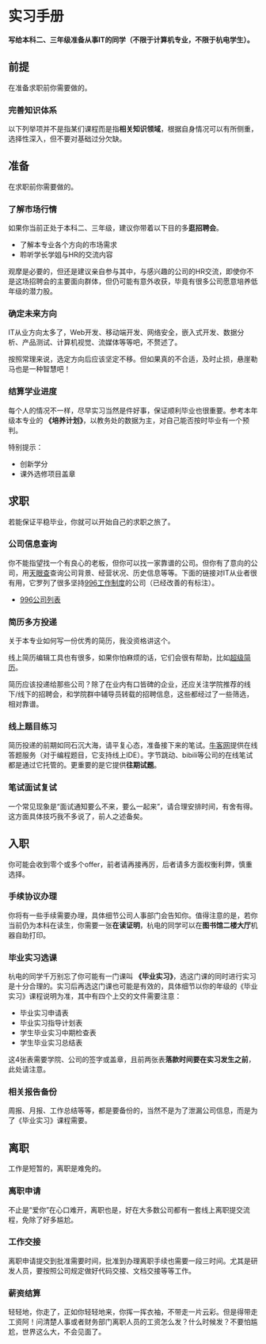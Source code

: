 # 实习手册

**写给本科二、三年级准备从事IT的同学（不限于计算机专业，不限于杭电学生）。**

## 前提

在准备求职前你需要做的。

### 完善知识体系

以下列举项并不是指某们课程而是指**相关知识领域**，根据自身情况可以有所侧重，选择性深入，但不要对基础过分欠缺。



## 准备

在求职前你需要做的。

### 了解市场行情

如果你当前正处于本科二、三年级，建议你带着以下目的多**逛招聘会**。

- 了解本专业各个方向的市场需求
- 聆听学长学姐与HR的交流内容

观摩是必要的，但还是建议亲自参与其中，与感兴趣的公司的HR交流，即使你不是这场招聘会的主要面向群体，但仍可能有意外收获，毕竟有很多公司愿意培养低年级的潜力股。

### 确定未来方向

IT从业方向太多了，Web开发、移动端开发、网络安全，嵌入式开发、数据分析、产品测试、计算机视觉、流媒体等等吧，不赘述了。

按照常理来说，选定方向后应该坚定不移。但如果真的不合适，及时止损，悬崖勒马也是一种智慧吧！

### 结算学业进度

每个人的情况不一样，尽早实习当然是件好事，保证顺利毕业也很重要。参考本年级本专业的 **《培养计划》**，以教务处的数据为主，对自己能否按时毕业有一个预判。

特别提示：

- 创新学分
- 课外选修项目盖章

## 求职

若能保证平稳毕业，你就可以开始自己的求职之旅了。

### 公司信息查询

你不能指望找一个有良心的老板，但你可以找一家靠谱的公司。但你有了意向的公司，用[天眼查](https://www.tianyancha.com/)查询公司背景、经营状况、历史信息等等。下面的链接对IT从业者很有用，它罗列了很多坚持[996工作制度](https://996.icu/#/zh_CN)的公司（已经改善的有标注）。

- [996公司列表](https://github.com/996icu/996.ICU/blob/master/blacklist/README.md)

### 简历多方投递

关于本专业如何写一份优秀的简历，我没资格讲这个。

线上简历编辑工具也有很多，如果你怕麻烦的话，它们会很有帮助，比如[超级简历](https://www.wondercv.com/zh-CN/cvs)。

简历应该投递给那些公司？除了在业内有口皆碑的企业，还应关注学院推荐的线下/线下的招聘会，和学院群中辅导员转载的招聘信息，这些都经过了一些筛选，相对靠谱。

### 线上题目练习

简历投递的前期如同石沉大海，请平复心态，准备接下来的笔试。[牛客网](https://www.nowcoder.com/)提供在线答题服务（对于编程题目，它支持线上IDE）。字节跳动、bibili等公司的在线笔试都是通过它托管的。更重要的是它提供**往期试题**。

### 笔试面试复试

一个常见现象是“面试通知要么不来，要么一起来”，请合理安排时间，有舍有得。这方面具体技巧我不多说了，前人之述备矣。

## 入职

你可能会收到零个或多个offer，前者请再接再厉，后者请多方面权衡利弊，慎重选择。

### 手续协议办理

你将有一些手续需要办理，具体细节公司人事部门会告知你。值得注意的是，若你当前仍为本科在读生，你需要一张**在读证明**，杭电的同学可以在**图书馆二楼大厅**机器自助打印。

### 毕业实习选课

杭电的同学千万别忘了你可能有一门课叫 **《毕业实习》**，选这门课的同时进行实习是十分合理的。实习后再选这门课也可能是有效的，具体细节以你的年级的《毕业实习》课程说明为准，其中有四个上交的文件需要注意：

- 毕业实习申请表
- 毕业实习指导计划表
- 学生毕业实习中期检查表
- 学生毕业实习总结表

这4张表需要学院、公司的签字或盖章，且前两张表**落款时间要在实习发生之前**，此处请注意。

### 相关报告备份

周报、月报、工作总结等等，都是要备份的，当然不是为了泄漏公司信息，而是为了《毕业实习》课程需要。

## 离职

工作是短暂的，离职是难免的。

### 离职申请

不止是“爱你”在心口难开，离职也是，好在大多数公司都有一套线上离职提交流程，免除了好多尴尬。

### 工作交接

离职申请提交到批准需要时间，批准到办理离职手续也需要一段三时间。尤其是研发人员，要按照公司规定做好代码交接、文档交接等等工作。

### 薪资结算

轻轻地，你走了，正如你轻轻地来，你挥一挥衣袖，不带走一片云彩。但是得带走工资阿！问清楚人事或者财务部门离职人员的工资怎么发？什么时候发？不要怕尴尬，世界这么大，不会见面了。